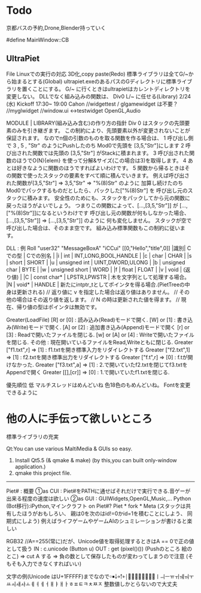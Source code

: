 # Todo
京都バスの予約,Drone,Blender持っていく

#define MainWindow::CB

## UltraPiet
File 
Linuxでの実行の対応
3D化,copy paste(Redo)
標準ライブラリは全てG/~から始まるとする(Global)
ultrapiet.exeのあるパスのGディレクトリに標準ライブラリを置くことにする。
G/~ に行くときはultrapietはカレントディレクトリを変更しない。
DLLでなく組み込みの関数は、 Div0 L/~ に任せる(Library)
2/24 (水) Kickoff 17:30~ 19:00
          Cahon
//widgettest / glgamewidget は不要？
//myglwidget
//window.ui <->testwidget
OpenGL,Audio

MODULE |  LIBRARY(組み込み含む)の作り方の指針
Div 0 はスタックの先頭要素のみを引き継ぎます。
この制約により、先頭要素以外が変更されないことが保証されます。
なのでn個の引数のものを取る関数を作る場合は、
1 呼び出し側で 3 , 5 , "Str" のようにPushしたのち Mod0で先頭を [3,5,"Str"]にします
2 呼び出された関数では先頭の [3,5,"Str"] がStackに積まれます。
3 呼び出された関数のほうでO(N){elem} を使って分解&サイズ(この場合は3)を取得します。
4 あとは好きなように関数のほうですればよいわけです。
5 関数から帰るときはその関数で使ったスタックの要素をすべて順に積んでいきます。
  例えば呼び出された関数が[3,5,"Str"] => 3,5,"Str" => "%(8)Str" のように
  加算し続けたのちMod0でパックするものだとしたら、パックした["%(8)Str"] を
  呼び出し元のスタックに積みます。
  安全性のためにも、スタックをパックしてから元の関数に戻ったほうがよいでしょう。
  つまりこの関数によって、[...,[3,5,"Str"]] が [...,["%(8)Str"]]になるというわけです
  呼び出し元の関数が何もしなかった場合、[...,[3,5,"Str"]] => [...,[3,5,"Str"]] のように
  何も変化しません。
  スタックが空で呼び出した場合は、そのまま空です。
組み込み標準関数もこの制約に従います。



DLL : 
例 Roll "user32" "MessageBoxA" "iCCui" [[0,"Hello","title",0]]
|識別| Cでの型 | Cでの別名 |
|i   | int   | INT,LONG,BOOL,HANDLE | 
|c   | char  | CHAR   |
|s   | short | SHORT  |
|u   | unsigned int   | UINT,DWORD,ULONG  |
|b   | unsigned char  | BYTE |
|w   | unsigned short | WORD |
|f   | float | FLOAT  |
|v   | void  | (返り値) |
|C   | const char* | LPSTR,LPWSTR | 木を文字列として処理する場合。
|N   | void* | HANDLE | 新たにintptr_tとしてポインタを得る場合.(PietTreeの中身は更新される)
  // 返り値に v を指定した場合は返り値はありません。
  // その他の場合はその返り値を返します。
  // N の時は更新された値を得ます。
  // 現在、帰り値の型はポインタは無効です。



Greater(LoadFile)
	[R] or [0] : 読み込み(Read)モードで開く.
	[W] or [1] : 書き込み(Write)モードで開く.
	[A] or [2] : 追加書き込み(Append)モードで開く
	[r] or [3] : Readで開いたファイルを閉じる.
	[w] or [A] or [4] : Writeで開いたファイルを閉じる.
	その他 : 現在開いているファイルをRead,Writeともに閉じる.
    Greater ["f1.txt",r] => [1] : f1.txtを開き標準入力をリダイレクトする
    Greater ["f2.txt",1] => [1] : f2.txtを開き標準出力をリダイレクトする
    Greater ["f.t",r] => [0] : f.tが開けなかった.
    Greater ["f3.txt",a] => [1] : 2.で開いていたf2.txtを閉じてf3.txtをAppendで開く
    Greater [[],[cr]] => [0] : 1.で開いていたf1.txtを閉じる.


優先順位 低
マルチスレッドはめんどいね
色18色のもめんどいね。
Fontを変更できるように

# 他の人に手伝って欲しいところ
標準ライブラリの充実

Qt:You can use various MaltiMedia & GUIs so easy.
1. Install Qt5.5 (& qmake & make) (by this,you can built only-window application.)
2. qmake this project file.

---------------------------------------------------------------------------------
Piet# : 概要
①as CUI : Piet#をPATHに通せばそれだけで実行できる.音ゲーが出来る程度の速度は欲しい
②as GUI : GUIWidgets,OpenGL,Music,... 
  Python (Bot移行):iPython,マインクラフト on Piet#?
  Piet * fork * Meta
     (スタックは共有したほうがおもしろい、
      親は0を次のはid!=0かid=1を積むことにしよう、
      同期式にしよう)
      例えばライフゲームやゲームAIのシュミレーションが書けると楽しい


RGB32 //A==255(常に)だが、Unicode値を取得処理するときはA == 0で正の値として扱う
IN  : c.unicode       (Button u)
OUT : get (pixel()()) (Pushのところ 絵のとこ) => cut A する
 => 負の数として保存したものが変わってしまうので注意 (そもそも入力できなくすればいい)

文字の例(Unicode はU+1FFFFF)までなので￮￭￬￫￪￩￨￧￦￥￤￣￢￡￠ￜￛￚￗￖￕￔￓￒￏￎￍￌￋￊￇￆￅￄￃￂﾾﾽﾼﾻﾺﾹﾸ
整数値しかとらないので大丈夫